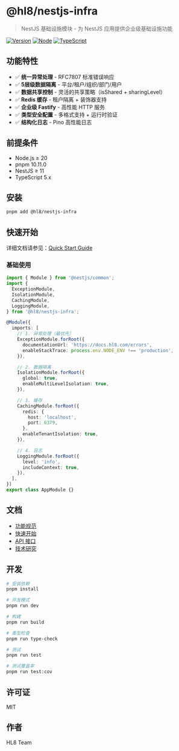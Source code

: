 # @hl8/nestjs-infra

> NestJS 基础设施模块 - 为 NestJS 应用提供企业级基础设施功能

[![Version](https://img.shields.io/badge/version-0.3.0-blue.svg)](https://github.com/hl8/nestjs-infra)
[![Node](https://img.shields.io/badge/node-%3E%3D20-green.svg)](https://nodejs.org)
[![TypeScript](https://img.shields.io/badge/typescript-5.x-blue.svg)](https://www.typescriptlang.org)

## 功能特性

- ✅ **统一异常处理** - RFC7807 标准错误响应
- ✅ **5层级数据隔离** - 平台/租户/组织/部门/用户
- ✅ **数据共享控制** - 灵活的共享策略（isShared + sharingLevel）
- ✅ **Redis 缓存** - 租户隔离 + 装饰器支持
- ✅ **企业级 Fastify** - 高性能 HTTP 服务
- ✅ **类型安全配置** - 多格式支持 + 运行时验证
- ✅ **结构化日志** - Pino 高性能日志

## 前提条件

- Node.js ≥ 20
- pnpm 10.11.0
- NestJS ≥ 11
- TypeScript 5.x

## 安装

```bash
pnpm add @hl8/nestjs-infra
```

## 快速开始

详细文档请参见：[Quick Start Guide](../../specs/001-hl8-nestjs-enhance/quickstart.md)

### 基础使用

```typescript
import { Module } from '@nestjs/common';
import {
  ExceptionModule,
  IsolationModule,
  CachingModule,
  LoggingModule,
} from '@hl8/nestjs-infra';

@Module({
  imports: [
    // 1. 异常处理（最优先）
    ExceptionModule.forRoot({
      documentationUrl: 'https://docs.hl8.com/errors',
      enableStackTrace: process.env.NODE_ENV !== 'production',
    }),

    // 2. 数据隔离
    IsolationModule.forRoot({
      global: true,
      enableMultiLevelIsolation: true,
    }),

    // 3. 缓存
    CachingModule.forRoot({
      redis: {
        host: 'localhost',
        port: 6379,
      },
      enableTenantIsolation: true,
    }),

    // 4. 日志
    LoggingModule.forRoot({
      level: 'info',
      includeContext: true,
    }),
  ],
})
export class AppModule {}
```

## 文档

- [功能规范](../../specs/001-hl8-nestjs-enhance/spec.md)
- [快速开始](../../specs/001-hl8-nestjs-enhance/quickstart.md)
- [API 接口](../../specs/001-hl8-nestjs-enhance/contracts/)
- [技术研究](../../specs/001-hl8-nestjs-enhance/research.md)

## 开发

```bash
# 安装依赖
pnpm install

# 开发模式
pnpm run dev

# 构建
pnpm run build

# 类型检查
pnpm run type-check

# 测试
pnpm run test

# 测试覆盖率
pnpm run test:cov
```

## 许可证

MIT

## 作者

HL8 Team
